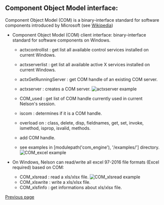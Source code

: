 ## Component Object Model interface:

Component Object Model (COM) is a binary-interface standard for software components introduced by Microsoft (see [Wikipedia](https://en.wikipedia.org/wiki/Component_Object_Model))


* Component Object Model (COM) client interface: binary-interface standard for software components on Windows.
  * actxcontrollist : get list all available control services installed on current Windows. 
  * actxserverlist : get list all available active X services installed on current Windows. 
  * actxGetRunningServer : get COM handle of an existing COM server.
  * actxserver : creates a COM server.
    ![actxserver example](https://github.com/Nelson-numerical-software/nelson-website/raw/master/images/actxserver.jpg "actxserver")

  * COM_used : get list of COM handle currently used in current Nelson's session.
  * iscom : determines if it is a COM handle. 
  * overload on : class, delete, disp, fieldnames, get, set, invoke, ismethod, isprop,  isvalid, methods. 
  * add COM handle. 
  * see examples in [modulepath('com_engine'), '/examples/'] directory.
    ![COM_excel example](https://github.com/Nelson-numerical-software/nelson-website/raw/master/images/COM_excel.jpg "COM example with Excel")



* On Windows, Nelson can read/write all excel 97-2016 file formats (Excel required) based on COM: 
  * COM_xlsread : read a xls/xlsx file.
    ![COM_xlsread example](https://github.com/Nelson-numerical-software/nelson-website/raw/master/images/COM_xlsread.jpg "COM_xlsread")
  * COM_xlswrite : write a xls/xlsx file.
  * COM_xlsfinfo : get informations about xls/xlsx file.


[Previous page](README.md)
